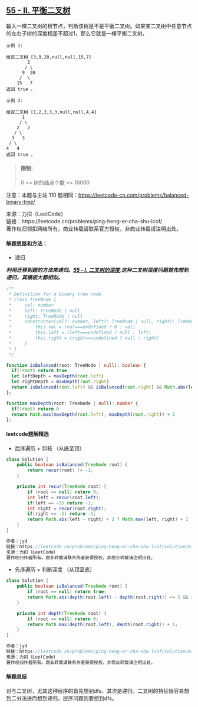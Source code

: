 ## [55 - II. 平衡二叉树](https://leetcode.cn/problems/ping-heng-er-cha-shu-lcof/)

<p>
输入一棵二叉树的根节点，判断该树是不是平衡二叉树。如果某二叉树中任意节点的左右子树的深度相差不超过1，那么它就是一棵平衡二叉树。
</p>

```
示例 1: 

给定二叉树 [3,9,20,null,null,15,7]
        3
       / \
      9  20
     /  \
    15   7
返回 true 。

示例 2:

给定二叉树 [1,2,2,3,3,null,null,4,4]
      1
     / \
    2   2
   / \
  3   3
 / \
4   4
返回 true 。
```

> #### 限制:
>
> 0 <= 树的结点个数 <= 10000

注意：本题与主站 110 题相同：https://leetcode-cn.com/problems/balanced-binary-tree/

<p style="font-size: 14px">
来源：力扣（LeetCode） <br>
链接：https://leetcode.cn/problems/ping-heng-er-cha-shu-lcof/ <br>
著作权归领扣网络所有。商业转载请联系官方授权，非商业转载请注明出处。
</p>

#### 解题思路和方法：
- 递归

**_利用迁移到题的方法来递归。[55 - I. 二叉树的深度](./55-I.二叉树的深度.md),这种二叉树深度问题首先想到递归，其模板大都相似。_**

```typescript
/**
 * Definition for a binary tree node.
 * class TreeNode {
 *     val: number
 *     left: TreeNode | null
 *     right: TreeNode | null
 *     constructor(val?: number, left?: TreeNode | null, right?: TreeNode | null) {
 *         this.val = (val===undefined ? 0 : val)
 *         this.left = (left===undefined ? null : left)
 *         this.right = (right===undefined ? null : right)
 *     }
 * }
 */

function isBalanced(root: TreeNode | null): boolean {
  if(!root) return true
  let leftDepth = maxDepth(root.left)
  let rightDepth = maxDepth(root.right)
  return isBalanced(root.left) && isBalanced(root.right) && Math.abs(leftDepth - rightDepth) < 2
};

function maxDepth(root: TreeNode | null): number {
  if(!root) return 0
  return Math.max(maxDepth(root.left), maxDepth(root.right)) + 1
};
```

#### leetcode题解精选
- 后序遍历 + 剪枝 （从底至顶）

```java
class Solution {
    public boolean isBalanced(TreeNode root) {
        return recur(root) != -1;
    }

    private int recur(TreeNode root) {
        if (root == null) return 0;
        int left = recur(root.left);
        if(left == -1) return -1;
        int right = recur(root.right);
        if(right == -1) return -1;
        return Math.abs(left - right) < 2 ? Math.max(left, right) + 1 : -1;
    }
}

作者：jyd
链接：https://leetcode.cn/problems/ping-heng-er-cha-shu-lcof/solution/mian-shi-ti-55-ii-ping-heng-er-cha-shu-cong-di-zhi/
来源：力扣（LeetCode）
著作权归作者所有。商业转载请联系作者获得授权，非商业转载请注明出处。
```

- 先序遍历 + 判断深度 （从顶至底）

```java
class Solution {
    public boolean isBalanced(TreeNode root) {
        if (root == null) return true;
        return Math.abs(depth(root.left) - depth(root.right)) <= 1 && isBalanced(root.left) && isBalanced(root.right);
    }

    private int depth(TreeNode root) {
        if (root == null) return 0;
        return Math.max(depth(root.left), depth(root.right)) + 1;
    }
}

作者：jyd
链接：https://leetcode.cn/problems/ping-heng-er-cha-shu-lcof/solution/mian-shi-ti-55-ii-ping-heng-er-cha-shu-cong-di-zhi/
来源：力扣（LeetCode）
著作权归作者所有。商业转载请联系作者获得授权，非商业转载请注明出处。
```

#### 解题总结
对与二叉树，尤其这种层序的首先想到dfs，其次是递归。二叉树的特征很容易想到二分法进而想到递归，层序问题则要想到dfs。
